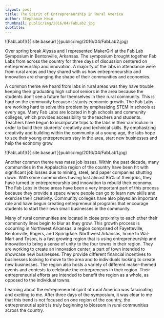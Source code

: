 ```yaml
---
layout: post
title: The Spirit of Entrepreneurship in Rural America
author: Stephanie Hein
thumbnail: public/img/2016/04/FabLab2.jpg
subtitle:
---
```


![FabLab1]({{ site.baseurl }}public/img/2016/04/FabLab2.jpg)

Over spring break Alyssa and I represented MakerGirl at the Fab Lab Symposium in Bentonville, Arkansas. The symposium brought together Fab Labs from across the country for three days of discussion centered on entrepreneurship and innovation. A majority of the labs in attendance were from rural areas and they shared with us how entrepreneurship and innovation are changing the shape of their communities and economies.

A common theme we heard from labs in rural areas was they have trouble keeping their graduating high school seniors in the area because the students don’t see a future for themselves in their rural community. This is hard on the community because it stunts economic growth. The Fab Labs are working hard to solve this problem by emphasizing STEM in schools at every age. Many Fab Labs are located in high schools and community colleges, which provides accessibility to the teachers and students. Teachers have begun to incorporate trips to the labs in their curriculum in order to build their students’ creativity and technical skills. By emphasizing creativity and building within the community at a young age, the labs hope to see their young entrepreneurs stay in the area, start new businesses and help the economy grow.

![FabLab1]({{ site.baseurl }}public/img/2016/04/FabLab1.jpg)

Another common theme was mass job losses. Within the past decade, many communities in the Appalachia region of the country have been hit with significant job losses due to mining, steel, and paper companies shutting down. With some communities having lost almost 85% of their jobs, they have turned to entrepreneurship and innovation to rebuild their economy. The Fab Labs in these areas have been a very important part of this process because they provide a space where people can go to learn new skills and exercise their creativity. Community colleges have also played an important role and have begun creating entrepreneurial programs that encourage students to start their own small businesses in the community.

Many of rural communities are located in close proximity to each other their community lines begin to blur as they grow. This growth process is occurring in Northwest Arkansas, a region comprised of Fayetteville, Bentonville, Rogers, and Springdale. Northwest Arkansas, home to Wal-Mart and Tyson, is a fast growing region that is using entrepreneurship and innovation to bring a sense of unity to the four towns in their region. They are working to create an innovation center; a part of town intended to showcase new businesses. They provide different financial incentives to businesses looking to move to the area and to individuals looking to create new businesses. The region also hosts a variety of different maker-themed events and contests to celebrate the entrepreneurs in their region. Their entrepreneurial efforts are intended to benefit the region as a whole, as opposed to the individual towns.

Learning about the entrepreneurial spirit of rural America was fascinating and exciting to me. After three days of the symposium, it was clear to me that this trend is not focused on one region of the country, the entrepreneurial spirit is truly beginning to blossom in rural communities across the country.

